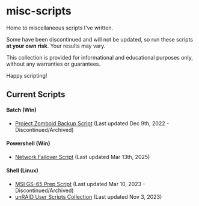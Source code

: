 # misc-scripts

Home to miscellaneous scripts I've written. 

Some have been discontinued and will not be updated, so run these scripts **at your own risk**. Your results may vary.

This collection is provided for informational and educational purposes only, without any warranties or guarantees.

Happy scripting!

## Current Scripts
#### Batch (Win)
- [Project Zomboid Backup Script](https://github.com/mrchrisneal/misc-scripts/blob/main/batch/zomboid "Project Zomboid Backup Script") (Last updated Dec 9th, 2022 - Discontinued/Archived)

#### Powershell (Win)
- [Network Failover Script](https://github.com/mrchrisneal/misc-scripts/tree/main/powershell/networkfailover "Network Failover Script") (Last updated Mar 13th, 2025)

#### Shell (Linux)
- [MSI GS-65 Prep Script](https://github.com/mrchrisneal/misc-scripts/blob/main/shell/gs-65 "MSI GS-65 Prep Script") (Last updated Mar 10, 2023 - Discontinued/Archived)
- [unRAID User Scripts Collection](https://github.com/mrchrisneal/shellshack "ShellShack (unRAID User Scripts Collection)") (Last updated Nov 3, 2023)
